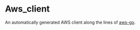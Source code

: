 # Aws_client

An automatically generated AWS client along the lines of [aws-go](https://github.com/stripe/aws-go).